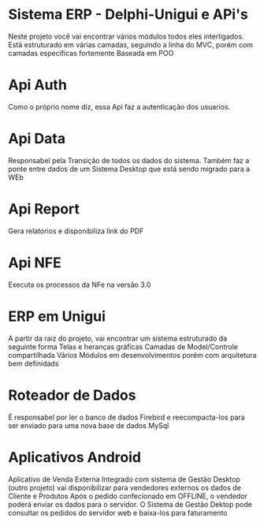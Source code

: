 # Sistema ERP - Delphi-Unigui e APi's

Neste projeto você vai encontrar vários módulos todos eles interligados.
Está estruturado em várias camadas, seguindo a linha do MVC, porém com camadas especificas fortemente Baseada em POO

# Api Auth
  Como o próprio nome diz, essa Api faz a autenticação dos usuarios.
  
# Api Data
  Responsabel pela Transição de todos os dados do sistema.
  Também faz a ponte entre dados de um Sistema Desktop que está sendo migrado para a WEb
  
# Api Report
  Gera relatorios e disponibiliza link do PDF
  
# Api NFE
  Executa os processos da NFe na versão 3.0
  
# ERP em Unigui
  A partir da raiz do projeto, vai encontrar um sistema estruturado da seguinte forma
    Telas e heranças gráficas
    Camadas de Model/Controle compartilhada
    Vários Módulos em desenvolvimentos porém com arquitetura bem definidads
    
# Roteador de Dados
  É responsabel por ler o banco de dados Firebird e reecompacta-los para ser enviado para uma nova base de dados MySql
  
# Aplicativos Android

  Aplicativo de Venda Externa
      Integrado com sistema de Gestão Desktop (outro projeto) vai disponibilizar para vendedores externos os dados de Cliente e Produtos
      Após o pedido confecionado em OFFLINE, o vendedor poderá enviar os dados para o servidor.
      O Sistema de Gestão Dektop pode consultar os pedidos do servidor web e baixa-los para faturamento
      
      
    
